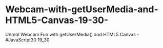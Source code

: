 # Webcam-with-getUserMedia-and-HTML5-Canvas-19-30-
Unreal Webcam Fun with getUserMedia() and HTML5 Canvas - #JavaScript30 19_30
